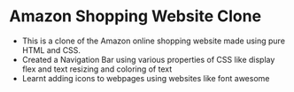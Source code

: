 # Amazon Shopping Website Clone
- This is a clone of the Amazon online shopping website made using pure HTML and CSS.
- Created a Navigation Bar using various properties of CSS like display flex and text resizing and coloring of text
- Learnt adding icons to webpages using websites like font awesome
